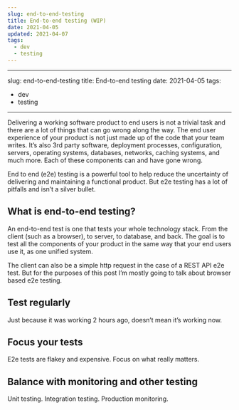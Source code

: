 ```yaml
---
slug: end-to-end-testing
title: End-to-end testing (WIP)
date: 2021-04-05
updated: 2021-04-07
tags:
  - dev
  - testing
---
```


---
slug: end-to-end-testing
title: End-to-end testing
date: 2021-04-05
tags:
  - dev
  - testing
---

Delivering a working software product to end users is not a trivial task and there are a lot of things that can go wrong along the way. The end user experience of your product is not just made up of the code that your team writes. It’s also 3rd party software, deployment processes, configuration, servers, operating systems, databases,  networks, caching systems, and much more. Each of these components can and have gone wrong.

End to end (e2e) testing is a powerful tool to help reduce the uncertainty of delivering and maintaining a functional product. But e2e testing has a lot of pitfalls and isn’t a silver bullet.

## What is end-to-end testing?

An end-to-end test is one that tests your whole technology stack. From the client (such as a browser), to server, to database, and back. The goal is to test all the components of your product in the same way that your end users use it, as one unified system.

The client can also be a simple http request in the case of a REST API e2e test. But for the purposes of this post I’m mostly going to talk about browser based e2e testing.

## Test regularly

Just because it was working 2 hours ago, doesn’t mean it’s working now.

## Focus your tests

E2e tests are flakey and expensive. Focus on what really matters.

## Balance with monitoring and other testing

Unit testing. Integration testing. Production monitoring.
